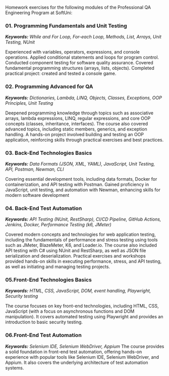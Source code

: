 Homework exercises for the following modules of the Professional QA Engineering Program at SoftUni:

### 01. Programming Fundamentals and Unit Testing
*__Keywords:__ While and For Loop, For-each Loop, Methods, List, Arrays, Unit Testing, NUnit*

Experienced with variables, operators, expressions, and console operations. Applied conditional statements and loops for program control. Conducted component testing for software quality assurance. Covered fundamental programming structures (arrays, lists, objects). Completed practical project: created and tested a console game.

### 02. Programming Advanced for QA
*__Keywords:__ Dictionaries, Lambda, LINQ, Objects, Classes, Exceptions, OOP Principles, Unit Testing*

Deepened programming knowledge through topics such as associative arrays, lambda expressions, LINQ, regular expressions, and core OOP concepts (classes, inheritance, interfaces). The course also covered advanced topics, including static members, generics, and exception handling. A hands-on project involved building and testing an OOP application, reinforcing skills through practical exercises and best practices.

### 03. Back-End Technologies Basics
*__Keywords:__ Data Formats (JSON, XML, YAML), JavaScript, Unit Testing, API, Postman, Newman, CLI*

Covering essential development tools, including data formats, Docker for containerization, and API testing with Postman. Gained proficiency in JavaScript, unit testing, and automation with Newman, enhancing skills for modern software development

### 04. Back-End Test Automation
*__Keywords:__ API Testing (NUnit, RestSharp), CI/CD Pipeline, GitHub Actions, Jenkins, Docker, Performance Testing (k6, JMeter)*

Covered modern concepts and technologies for web application testing, including the fundamentals of performance and stress testing using tools such as JMeter, BlazeMeter, K6, and Loader.io. The course also included API testing with C# using NUnit and RestSharp, as well as JSON file serialization and deserialization. Practical exercises and workshops provided hands-on skills in executing performance, stress, and API testing, as well as initiating and managing testing projects.

### 05.Front-End Technologies Basics
*__Keywords:__ HTML, CSS, JavaScript, DOM, event handling, Playwright, Security testing*

The course focuses on key front-end technologies, including HTML, CSS, JavaScript (with a focus on asynchronous functions and DOM manipulation). It covers automated testing using Playwright and provides an introduction to basic security testing.

### 06.Front-End Test Automation
*__Keywords:__ Selenium IDE, Selenium WebDriver, Appium*
The course provides a solid foundation in front-end test automation, offering hands-on experience with popular tools like Selenium IDE, Selenium WebDriver, and Appium. It also covers the underlying architecture of test automation systems.
